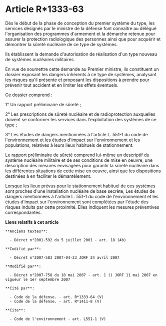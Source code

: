 # Article R*1333-63

Dès le début de la phase de conception du premier système du type, les services désignés par le ministre de la défense font
connaître au délégué l'organisation des programmes d'armement et la démarche retenue pour assurer la protection radiologique
des personnes ainsi que pour acquérir et démontrer la sûreté nucléaire de ce type de systèmes. 

Ils établissent la demande d'autorisation de réalisation d'un type nouveau de systèmes nucléaires militaires. 

En vue de soumettre cette demande au Premier ministre, ils constituent un dossier exposant les dangers inhérents à ce type de
systèmes, analysant les risques qu'il présente et proposant les dispositions à prendre pour prévenir tout accident et en
limiter les effets éventuels. 

Ce dossier comprend : 

1° Un rapport préliminaire de sûreté ; 

2° Les prescriptions de sûreté nucléaire et de radioprotection auxquelles doivent se conformer les services dans
l'exploitation des systèmes de ce type ; 

3° Les études de dangers mentionnées à l'article L. 551-1 du code de l'environnement et les études d'impact sur
l'environnement et les populations, relatives à leurs lieux habituels de stationnement. 

Le rapport préliminaire de sûreté comprend lui-même un descriptif du système nucléaire militaire et de ses conditions de mise
en oeuvre, une description des mesures envisagées pour garantir la sûreté nucléaire dans les différentes situations de cette
mise en oeuvre, ainsi que les dispositions destinées à en faciliter le démantèlement. 

Lorsque les lieux prévus pour le stationnement habituel de ces systèmes sont proches d'une installation nucléaire de base
secrète, Les études de dangers mentionnées à l'article L. 551-1 du code de l'environnement et les études d'impact sur
l'environnement sont complétées par l'étude des risques induits par cette proximité. Elles indiquent les mesures préventives
correspondantes.

**Liens relatifs à cet article**

	**Anciens textes**:

	  - Décret n°2001-592 du 5 juillet 2001 - art. 18 (Ab)

	**Codifié par**:

	  - Décret n°2007-583 2007-04-23 JORF 24 avril 2007

	**Modifié par**:

	  - Décret n°2007-758 du 10 mai 2007 - art. 1 () JORF 11 mai 2007 en vigueur le 1er septembre 2007

	**Cité par**:

	  - Code de la défense. - art. R*1333-64 (V)
	  - Code de la défense. - art. R*1411-8 (V)

	**Cite**:

	  - Code de l'environnement - art. L551-1 (V)
